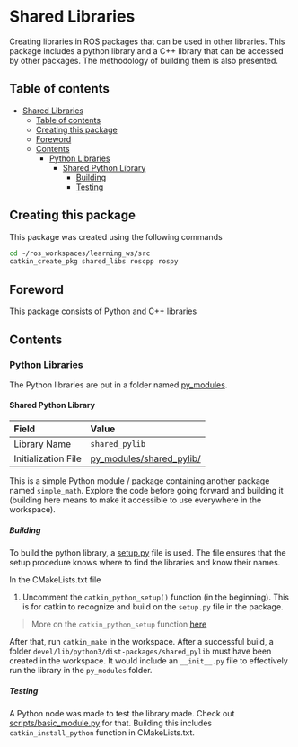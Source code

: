 # Shared Libraries

Creating libraries in ROS packages that can be used in other libraries. This package includes a python library and a C++ library that can be accessed by other packages. The methodology of building them is also presented.

## Table of contents

- [Shared Libraries](#shared-libraries)
    - [Table of contents](#table-of-contents)
    - [Creating this package](#creating-this-package)
    - [Foreword](#foreword)
    - [Contents](#contents)
        - [Python Libraries](#python-libraries)
            - [Shared Python Library](#shared-python-library)
                - [Building](#building)
                - [Testing](#testing)

## Creating this package

This package was created using the following commands

```bash
cd ~/ros_workspaces/learning_ws/src
catkin_create_pkg shared_libs roscpp rospy
```

## Foreword

This package consists of Python and C++ libraries

## Contents

### Python Libraries

The Python libraries are put in a folder named [py_modules](./py_modules/).

#### Shared Python Library

| Field | Value |
| :---- | :---- |
| Library Name | `shared_pylib` |
| Initialization File | [py_modules/shared_pylib/](./py_modules/shared_pylib/__init__.py) |

This is a simple Python module / package containing another package named `simple_math`. Explore the code before going forward and building it (building here means to make it accessible to use everywhere in the workspace).

##### Building

To build the python library, a [setup.py](./setup.py) file is used. The file ensures that the setup procedure knows where to find the libraries and know their names.

In the CMakeLists.txt file

1. Uncomment the `catkin_python_setup()` function (in the beginning). This is for catkin to recognize and build on the `setup.py` file in the package.

> More on the `catkin_python_setup` function [here](https://docs.ros.org/en/latest/api/catkin/html/user_guide/setup_dot_py.htmls)

After that, run `catkin_make` in the workspace. After a successful build, a folder `devel/lib/python3/dist-packages/shared_pylib` must have been created in the workspace. It would include an `__init__.py` file to effectively run the library in the `py_modules` folder.

##### Testing

A Python node was made to test the library made. Check out [scripts/basic_module.py](./scripts/basic_module.py) for that. Building this includes `catkin_install_python` function in CMakeLists.txt.
